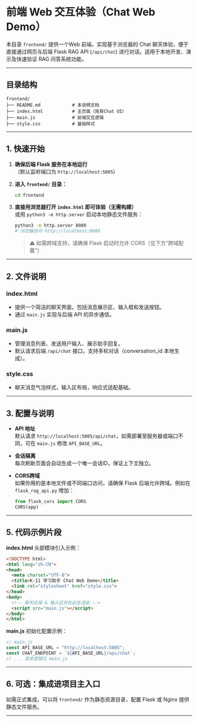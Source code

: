 # 前端 Web 交互体验（Chat Web Demo）

本目录 `frontend/` 提供一个Web 前端，实现基于浏览器的 Chat 聊天体验，便于直接通过网页与后端 Flask RAG API (`/api/chat`) 进行对话。适用于本地开发、演示及快速验证 RAG 问答系统功能。

---

## 目录结构

```
frontend/
├── README.md            # 本说明文档
├── index.html           # 主页面（简易Chat UI）
├── main.js              # 前端交互逻辑
├── style.css            # 基础样式
```

---

## 1. 快速开始

1. **确保后端 Flask 服务在本地运行**  
   （默认监听端口为 `http://localhost:5005`）

2. **进入 `frontend/` 目录：**
   ```bash
   cd frontend
   ```

3. **直接用浏览器打开 `index.html` 即可体验（无需构建）**  
   或用 `python3 -m http.server` 启动本地静态文件服务：

   ```bash
   python3 -m http.server 8080
   # 浏览器访问 http://localhost:8080
   ```

   > ⚠️  如需跨域支持，请确保 Flask 启动时允许 CORS（见下方“跨域配置”）

---

## 2. 文件说明

### index.html

- 提供一个简洁的聊天界面，包括消息展示区、输入框和发送按钮。
- 通过 `main.js` 实现与后端 API 的异步通信。

### main.js

- 管理消息列表、发送用户输入、展示助手回复。
- 默认请求后端 `/api/chat` 接口，支持多轮对话（conversation_id 本地生成）。

### style.css

- 聊天消息气泡样式，输入区布局，响应式适配基础。

---

## 3. 配置与说明

- **API 地址**  
  默认请求 `http://localhost:5005/api/chat`，如需部署至服务器或端口不同，可在 `main.js` 修改 `API_BASE_URL`。

- **会话隔离**  
  每次刷新页面会自动生成一个唯一会话ID，保证上下文独立。

- **CORS跨域**  
  如果你用的是本地文件或不同端口访问，请确保 Flask 后端允许跨域。例如在 `flask_rag_api.py` 增加：

  ```python
  from flask_cors import CORS
  CORS(app)
  ```

---

## 5. 代码示例片段

**index.html** 头部模块引入示例：

```html
<!DOCTYPE html>
<html lang="zh-CN">
<head>
  <meta charset="UTF-8">
  <title>K-11 学习助手 Chat Web Demo</title>
  <link rel="stylesheet" href="style.css">
</head>
<body>
  <!-- 聊天区域 & 输入区将在此处渲染 -->
  <script src="main.js"></script>
</body>
</html>
```

**main.js** 初始化配置示例：

```js
// main.js
const API_BASE_URL = "http://localhost:5005";
const CHAT_ENDPOINT = `${API_BASE_URL}/api/chat`;
// ... 其余逻辑见 main.js
```

---

## 6. 可选：集成进项目主入口

如需正式集成，可以将 `frontend/` 作为静态资源目录，配置 Flask 或 Nginx 提供静态文件服务。

---
